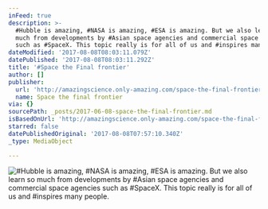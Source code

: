 ```yaml
---
inFeed: true
description: >-
  #Hubble is amazing, #NASA is amazing, #ESA is amazing. But we also learn so
  much from developments by #Asian space agencies and commercial space agencies
  such as #SpaceX. This topic really is for all of us and #inspires many people.
dateModified: '2017-08-08T08:03:11.079Z'
datePublished: '2017-08-08T08:03:11.292Z'
title: '#Space the Final frontier'
author: []
publisher:
  url: 'http://amazingscience.only-amazing.com/space-the-final-frontier'
  name: Space the final frontier
via: {}
sourcePath: _posts/2017-06-08-space-the-final-frontier.md
isBasedOnUrl: 'http://amazingscience.only-amazing.com/space-the-final-frontier'
starred: false
datePublishedOriginal: '2017-08-08T07:57:10.340Z'
_type: MediaObject

---
```

![#Hubble is amazing, #NASA is amazing, #ESA is amazing. But we also learn so much from developments by #Asian space agencies and commercial space agencies such as #SpaceX. This topic really is for all of us and #inspires many people.](https://the-grid-user-content.s3-us-west-2.amazonaws.com/f8ca7842-65d0-4b31-a0ce-ebcb12342e6b.jpg)